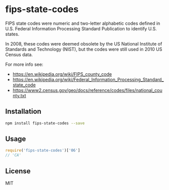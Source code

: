# fips-state-codes 

FIPS state codes were numeric and two-letter alphabetic codes defined in U.S. Federal Information Processing Standard Publication to identify U.S. states.

In 2008, these codes were deemed obsolete by the US National Institute of Standards and Technology (NIST), but the codes were still used in 2010 US Census data.

For more info see:

- https://en.wikipedia.org/wiki/FIPS_county_code
- https://en.wikipedia.org/wiki/Federal_Information_Processing_Standard_state_code
- https://www2.census.gov/geo/docs/reference/codes/files/national_county.txt

## Installation

```sh
npm install fips-state-codes --save
```

## Usage

```js
require('fips-state-codes')['06']
// 'CA'
```

## License

MIT
